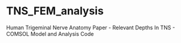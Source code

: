 # TNS_FEM_analysis
Human Trigeminal Nerve Anatomy Paper - Relevant Depths In TNS - COMSOL Model and Analysis Code
